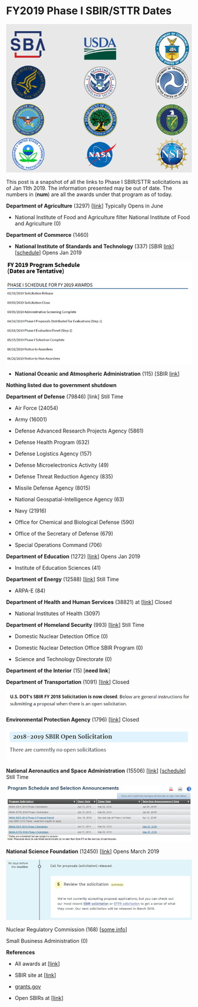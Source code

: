 # FY2019 Phase I SBIR/STTR Dates

![government_seals_1](government_seals_1.png)

This post is a snapshot of all the links to Phase I SBIR/STTR solicitations as of Jan 11th 2019. The information presented may be out of date. The numbers in (**num**) are all the awards under that program as of today.

**Department of Agriculture** (3297) [[link](http://nifa.usda.gov/phase-i-phase-ii-solicitations)\] Typically Opens in June

-   National Institute of Food and Agriculture filter National Institute of Food and Agriculture (0)
    

**Department of Commerce** (1460)

-   **National Institute of Standards and Technology** (337) [SBIR [link](http://www.nist.gov/tpo/small-business-innovation-research-program)\] [[schedule](http://www.nist.gov/tpo/resources/sbir-schedule)\] Opens Jan 2019

![financial_year_2019_program_schedule_2](financial_year_2019_program_schedule_2.png)

-   **National Oceanic and Atmospheric Administration** (115) [SBIR [link](http://techpartnerships.noaa.gov/SBIR.aspx)\]

**Nothing listed due to government shutdown**

**Department of Defense** (79846) [link\] Still Time

-   Air Force (24054)
    
-   Army (16001)
    
-   Defense Advanced Research Projects Agency (5861)
    
-   Defense Health Program (632)
    
-   Defense Logistics Agency (157)
    
-   Defense Microelectronics Activity (49)
    
-   Defense Threat Reduction Agency (835)
    
-   Missile Defense Agency (8015)
    
-   National Geospatial-Intelligence Agency (63)
    
-   Navy (21916)
    
-   Office for Chemical and Biological Defense (590)
    
-   Office of the Secretary of Defense (679)
    
-   Special Operations Command (706)
    

**Department of Education** (1272) [[link](http://ies.ed.gov/sbir/solicitations.asp)\] Opens Jan 2019

-   Institute of Education Sciences (41)
    

**Department of Energy** (12588) [[link](http://science.energy.gov/~/media/sbir/pdf/TechnicalTopics/FY2019_Phase_I_Release_2_Topics.pdf)\] Still Time

-   ARPA-E (84)
    

**Department of Health and Human Services** (38821) at [[link](http://sbir.nih.gov/funding)\] Closed

-   National Institutes of Health (3097)
    

**Department of Homeland Security** (993) [[link](http://sbir2.st.dhs.gov/portal/SBIR/)\] Still Time

-   Domestic Nuclear Detection Office (0)
    
-   Domestic Nuclear Detection Office SBIR Program (0)
    
-   Science and Technology Directorate (0)
    

**Department of the Interior** (15) [**need link**\]

**Department of Transportation** (1091) [[link](http://www.volpe.dot.gov/work-with-us/small-business-innovation-research/solicitations)\] Closed

![department_of_transportation_no_open_solicitations_3](department_of_transportation_no_open_solicitations_3.png)

**Environmental Protection Agency** (1796) [[link](http://www.epa.gov/sbir/sbir-funding-opportunities)\] Closed

![environmental_protection_agency_no_open_solicitations_4](environmental_protection_agency_no_open_solicitations_4.png)

**National Aeronautics and Space Administration** (15506) [[link](http://sbir.nasa.gov/)\] [[schedule](http://sbir.nasa.gov/prgschedanncmnt)\] Still Time

![nasa_open_solicitations_5](nasa_open_solicitations_5.png)

**National Science Foundation** (12450) [[link](http://seedfund.nsf.gov/)\] Opens March 2019

![national_science_foundation_6](national_science_foundation_6.png)

Nuclear Regulatory Commission (168) [[some info](http://www.nrc.gov/about-nrc/contracting/small-business/programs.html#small)\]

Small Business Administration (0)

**References**

-   All awards at [[link](http://www.sbir.gov/sbirsearch/award/all)\]
    
-   SBIR site at [[link](http://www.sbir.gov/)\]
    
-   [grants.gov](http://www.grants.gov/learn-grants/grant-making-agencies/department-of-the-interior.html)
    
-   Open SBIRs at [[link](http://www.sbir.gov/solicitation-listing/open)\]